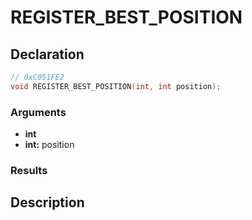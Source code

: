# REGISTER_BEST_POSITION

## Declaration
```cpp
// 0xC051FE2
void REGISTER_BEST_POSITION(int, int position);
```

### Arguments
- **int**
- **int:** position

### Results

## Description
